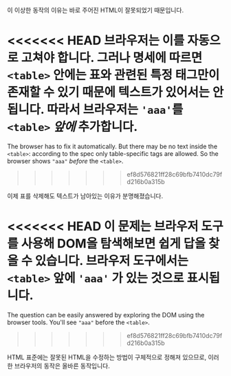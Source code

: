 이 이상한 동작의 이유는 바로 주어진 HTML이 잘못되었기 때문입니다.

<<<<<<< HEAD
브라우저는 이를 자동으로 고쳐야 합니다. 그러나 명세에 따르면 `<table>` 안에는 표와 관련된 특정 태그만이 존재할 수 있기 때문에 텍스트가 있어서는 안 됩니다. 따라서 브라우저는 `'aaa'`를 `<table>` *앞에* 추가합니다.
=======
The browser has to fix it automatically. But there may be no text inside the `<table>`: according to the spec only table-specific tags are allowed. So the browser shows `"aaa"` *before* the `<table>`.
>>>>>>> ef8d576821ff28c69bfb7410dc79fd216b0a315b

이제 표를 삭제해도 텍스트가 남아있는 이유가 분명해졌습니다.

<<<<<<< HEAD
이 문제는 브라우저 도구를 사용해 DOM을 탐색해보면 쉽게 답을 찾을 수 있습니다. 브라우저 도구에서는 `<table>` 앞에 `'aaa'` 가 있는 것으로 표시됩니다.
=======
The question can be easily answered by exploring the DOM using the browser tools. You'll see `"aaa"` before the `<table>`.
>>>>>>> ef8d576821ff28c69bfb7410dc79fd216b0a315b

HTML 표준에는 잘못된 HTML을 수정하는 방법이 구체적으로 정해져 있으므로, 이러한 브라우저의 동작은 올바른 동작입니다.